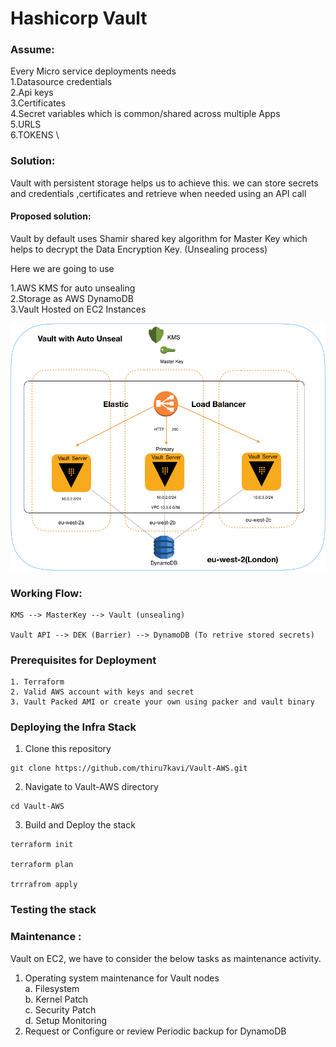 # Hashicorp Vault

### Assume:

Every Micro service deployments needs \
 1.Datasource credentials \
 2.Api keys \
 3.Certificates \
 4.Secret variables which is common/shared across multiple Apps\
 5.URLS \
 6.TOKENS \ 

### Solution:

Vault with persistent storage helps us to achieve this. we can store secrets and credentials ,certificates and retrieve when needed using an API call

#### Proposed solution:

Vault by default uses Shamir shared key algorithm for Master Key which helps to decrypt the Data Encryption Key. (Unsealing process)

Here we are going to use
 
 1.AWS KMS for auto unsealing \
 2.Storage as AWS DynamoDB \
 3.Vault Hosted on EC2 Instances

![Stack Overview](./docs/Vault.png)

### Working Flow:

```
KMS --> MasterKey --> Vault (unsealing)

Vault API --> DEK (Barrier) --> DynamoDB (To retrive stored secrets)
```


### Prerequisites for Deployment

```
1. Terraform
2. Valid AWS account with keys and secret
3. Vault Packed AMI or create your own using packer and vault binary

```

### Deploying the Infra Stack

1. Clone this repository 

```
git clone https://github.com/thiru7kavi/Vault-AWS.git
```

2. Navigate to Vault-AWS directory

```
cd Vault-AWS
```

3. Build and Deploy the stack

```
terraform init

terraform plan 

trrrafrom apply
```



### Testing the stack

### Maintenance : 

Vault on EC2, we have to consider the below tasks as maintenance activity.

1. Operating system maintenance for Vault nodes\
     a. Filesystem \
     b. Kernel Patch \
     c. Security Patch \
     d. Setup Monitoring
2. Request or Configure or review Periodic backup for DynamoDB






